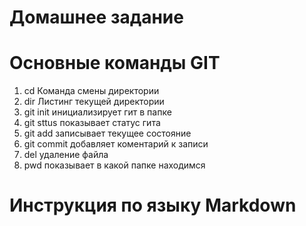 # Домашнее задание
# Основные команды GIT

1. cd Команда смены директории 
2. dir Листинг текущей директории
3. git init инициализирует гит в папке
4. git sttus показывает статус гита
5. git add записывает текущее состояние
6. git commit добавляет коментарий к записи
7. del <filename> удаление файла
8. pwd показывает в какой папке находимся

# Инструкция по языку Markdown
